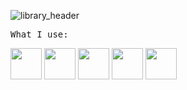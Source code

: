 ![library_header](https://github.com/aspindle/README.md/assets/9095033/568ddba6-1083-42ad-bc8d-d1979193e1ab)

<pre>
What I use:
</pre>

[<img src="https://github.com/aspindle/README.md/assets/9095033/b3c2e234-d9c6-474f-9b2c-97c1d6c6cc29" width="50"/>](https://grapheneos.org)
[<img src="https://github.com/aspindle/README.md/assets/9095033/66dfb0d1-2e04-4d7f-9601-7353f37460a2" width="50"/>](https://termux.dev/en/)
[<img src="https://github.com/aspindle/README.md/assets/9095033/e423c9c3-739d-4b3a-9233-f355f2f99855" width="50"/>](https://www.mozilla.org/en-US/firefox/new/)
[<img src="https://github.com/aspindle/README.md/assets/9095033/664be026-e01d-40ec-8450-96dd901f2d3b" width="50"/>](https://ubuntu.com/)
[<img src="https://github.com/aspindle/README.md/assets/9095033/cf4018dc-ccea-4c39-b7d4-653c0ff96a0e" width="50"/>](https://www.vim.org/)
